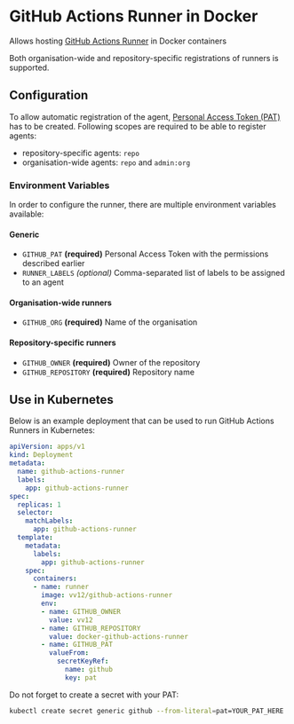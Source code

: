 # GitHub Actions Runner in Docker

Allows hosting [GitHub Actions Runner](https://github.com/actions/runner) in Docker containers

Both organisation-wide and repository-specific registrations of runners is supported.

## Configuration

To allow automatic registration of the agent, [Personal Access Token (PAT)](https://github.com/settings/tokens)
has to be created. Following scopes are required to be able to register agents:

- repository-specific agents: `repo`
- organisation-wide agents: `repo` and `admin:org`

### Environment Variables

In order to configure the runner, there are multiple environment variables available:

#### Generic
- `GITHUB_PAT` **(required)** Personal Access Token with the permissions described earlier
- `RUNNER_LABELS` *(optional)* Comma-separated list of labels to be assigned to an agent

#### Organisation-wide runners
- `GITHUB_ORG` **(required)** Name of the organisation

#### Repository-specific runners
- `GITHUB_OWNER` **(required)** Owner of the repository
- `GITHUB_REPOSITORY` **(required)** Repository name

## Use in Kubernetes

Below is an example deployment that can be used to run GitHub Actions Runners in Kubernetes:

```yaml
apiVersion: apps/v1
kind: Deployment
metadata:
  name: github-actions-runner
  labels:
    app: github-actions-runner
spec:
  replicas: 1
  selector:
    matchLabels:
      app: github-actions-runner
  template:
    metadata:
      labels:
        app: github-actions-runner
    spec:
      containers:
      - name: runner
        image: vv12/github-actions-runner
        env:
        - name: GITHUB_OWNER
          value: vv12
        - name: GITHUB_REPOSITORY
          value: docker-github-actions-runner
        - name: GITHUB_PAT
          valueFrom:
            secretKeyRef:
              name: github
              key: pat
```

Do not forget to create a secret with your PAT:
```bash
kubectl create secret generic github --from-literal=pat=YOUR_PAT_HERE
```